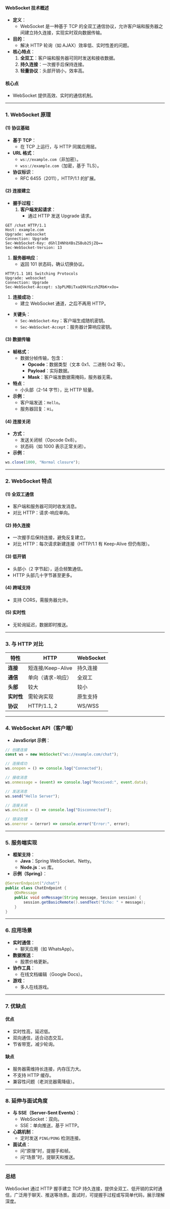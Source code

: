 
#### WebSocket 技术概述
- **定义**：
  - WebSocket 是一种基于 TCP 的全双工通信协议，允许客户端和服务器之间建立持久连接，实现实时双向数据传输。
- **目的**：
  - 解决 HTTP 轮询（如 AJAX）效率低、实时性差的问题。
- **核心特点**：
  1. **全双工**：客户端和服务器可同时发送和接收数据。
  2. **持久连接**：一次握手后保持连接。
  3. **轻量协议**：头部开销小，效率高。

#### 核心点
- WebSocket 提供高效、实时的通信机制。

---

### 1. WebSocket 原理
#### (1) 协议基础
- **基于 TCP**：
  - 在 TCP 上运行，与 HTTP 同属应用层。
- **URL 格式**：
  - `ws://example.com`（非加密）。
  - `wss://example.com`（加密，基于 TLS）。
- **协议标识**：
  - RFC 6455（2011），HTTP/1.1 的扩展。

#### (2) 连接建立
- **握手过程**：
  1. **客户端发起请求**：
     - 通过 HTTP 发送 Upgrade 请求。
```
GET /chat HTTP/1.1
Host: example.com
Upgrade: websocket
Connection: Upgrade
Sec-WebSocket-Key: dGhlIHNhbXBsZSBub25jZQ==
Sec-WebSocket-Version: 13
```
  1. **服务器响应**：
     - 返回 101 状态码，确认切换协议。
```
HTTP/1.1 101 Switching Protocols
Upgrade: websocket
Connection: Upgrade
Sec-WebSocket-Accept: s3pPLMBiTxaQ9kYGzzhZRbK+xOo=
```
  1. **连接成功**：
     - 建立 WebSocket 通道，之后不再用 HTTP。

- **关键头**：
  - `Sec-WebSocket-Key`：客户端生成随机密钥。
  - `Sec-WebSocket-Accept`：服务器计算响应密钥。

#### (3) 数据传输
- **帧格式**：
  - 数据分帧传输，包含：
    - **Opcode**：数据类型（文本 0x1、二进制 0x2 等）。
    - **Payload**：实际数据。
    - **Mask**：客户端发数据需掩码，服务器无需。
- **特点**：
  - 小头部（2-14 字节），比 HTTP 轻量。
- **示例**：
  - 客户端发送：`Hello`。
  - 服务器回复：`Hi`。

#### (4) 连接关闭
- **方式**：
  - 发送关闭帧（Opcode 0x8）。
  - 状态码（如 1000 表示正常关闭）。
- **示例**：
```javascript
ws.close(1000, "Normal closure");
```

---

### 2. WebSocket 特点
#### (1) 全双工通信
- 客户端和服务器可同时收发消息。
- 对比 HTTP：请求-响应单向。

#### (2) 持久连接
- 一次握手后保持连接，避免反复建立。
- 对比 HTTP：每次请求新建连接（HTTP/1.1 有 Keep-Alive 但仍有限）。

#### (3) 低开销
- 头部小（2 字节起），适合频繁通信。
- HTTP 头部几十字节甚至更多。

#### (4) 跨域支持
- 支持 CORS，需服务器允许。

#### (5) 实时性
- 无轮询延迟，数据即时推送。

---

### 3. 与 HTTP 对比
| **特性**     | **HTTP**            | **WebSocket**       |
|--------------|---------------------|---------------------|
| **连接**     | 短连接/Keep-Alive  | 持久连接           |
| **通信**     | 单向（请求-响应）  | 全双工             |
| **头部**     | 较大               | 较小               |
| **实时性**   | 需轮询实现         | 原生支持           |
| **协议**     | HTTP/1.1, 2        | WS/WSS             |

---

### 4. WebSocket API（客户端）
- **JavaScript 示例**：
```javascript
// 创建连接
const ws = new WebSocket("ws://example.com/chat");

// 连接成功
ws.onopen = () => console.log("Connected");

// 接收消息
ws.onmessage = (event) => console.log("Received:", event.data);

// 发送消息
ws.send("Hello Server");

// 连接关闭
ws.onclose = () => console.log("Disconnected");

// 错误处理
ws.onerror = (error) => console.error("Error:", error);
```

---

### 5. 服务端实现
- **框架支持**：
  - **Java**：Spring WebSocket、Netty。
  - **Node.js**：`ws` 库。
- **示例（Spring）**：
```java
@ServerEndpoint("/chat")
public class ChatEndpoint {
    @OnMessage
    public void onMessage(String message, Session session) {
        session.getBasicRemote().sendText("Echo: " + message);
    }
}
```

---

### 6. 应用场景
- **实时通信**：
  - 聊天应用（如 WhatsApp）。
- **数据推送**：
  - 股票价格更新。
- **协作工具**：
  - 在线文档编辑（Google Docs）。
- **游戏**：
  - 多人在线游戏。

---

### 7. 优缺点
#### 优点
- 实时性高，延迟低。
- 双向通信，适合动态交互。
- 节省带宽，减少轮询。

#### 缺点
- 服务器需维持长连接，内存压力大。
- 不支持 HTTP 缓存。
- 兼容性问题（老浏览器需降级）。

---

### 8. 延伸与面试角度
- **与 SSE（Server-Sent Events）**：
  - WebSocket：双向。
  - SSE：单向推送，基于 HTTP。
- **心跳机制**：
  - 定时发送 `PING/PONG` 检测连接。
- **面试点**：
  - 问“原理”时，提握手和帧。
  - 问“场景”时，提聊天和推送。

---

### 总结
WebSocket 通过 HTTP 握手建立 TCP 持久连接，提供全双工、低开销的实时通信，广泛用于聊天、推送等场景。面试时，可提握手过程或写简单代码，展示理解深度。